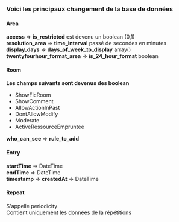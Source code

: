 ### Voici les principaux changement de la base de données

#### Area

**access** => **is_restricted** est devenu un boolean (0,1)  
**resolution_area** => **time_interval** passé de secondes en minutes  
**display_days** => **days_of_week_to_display** array()
**twentyfourhour_format_area** => **is_24_hour_format** boolean  

#### Room

**Les champs suivants sont devenus des boolean**

* ShowFicRoom
* ShowComment
* AllowActionInPast
* DontAllowModify
* Moderate
* ActiveRessourceEmpruntee

**who_can_see** => 	**rule_to_add**

#### Entry

**startTime** => DateTime   
**endTime** => DateTime  
**timestamp** => **createdAt** => DateTime

#### Repeat

S'appelle periodicity  
Contient uniquement les données de la répétitions

  
#### 

